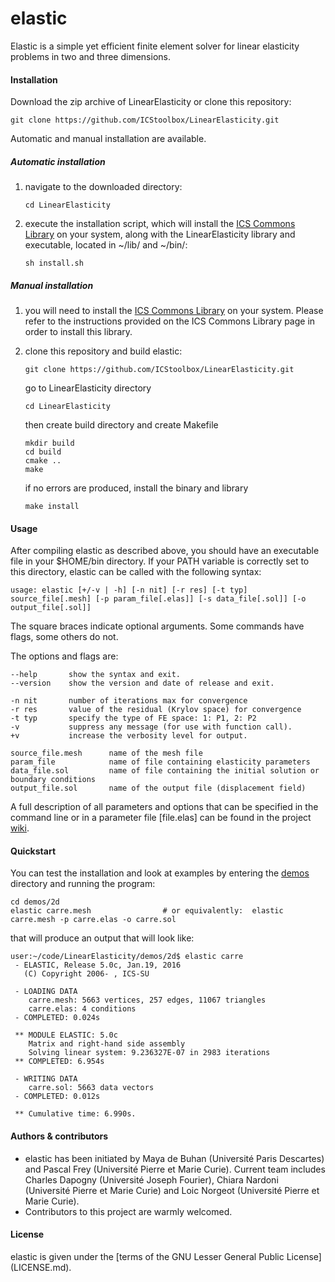 # elastic
Elastic is a simple yet efficient finite element solver for linear elasticity problems in two and three dimensions.

#### Installation
Download the zip archive of LinearElasticity or clone this repository:
```
git clone https://github.com/ICStoolbox/LinearElasticity.git 
```

Automatic and manual installation are available.

##### Automatic installation

1. navigate to the downloaded directory: 

   ` cd LinearElasticity `

2. execute the installation script, which will install the [ICS Commons Library](https://github.com/ICStoolbox/Commons) on your system, along with the LinearElasticity library and executable, located in ~/lib/ and ~/bin/:

   ` sh install.sh `


##### Manual installation

1. you will need to install the [ICS Commons Library](https://github.com/ICStoolbox/Commons) on your system. 
Please refer to the instructions provided on the ICS Commons Library page in order to install this library.

2. clone this repository and build elastic:

   ` git clone https://github.com/ICStoolbox/LinearElasticity.git `

   go to LinearElasticity directory

   ` cd LinearElasticity `

   then create build directory and create Makefile
   ```
   mkdir build
   cd build
   cmake ..
   make
   ```

   if no errors are produced, install the binary and library

   ` make install ` 

#### Usage
After compiling elastic as described above, you should have an executable file in your $HOME/bin directory. If your PATH variable is correctly set to this directory, elastic can be called with the following syntax:

    usage: elastic [+/-v | -h] [-n nit] [-r res] [-t typ] source_file[.mesh] [-p param_file[.elas]] [-s data_file[.sol]] [-o output_file[.sol]]

The square braces indicate optional arguments. Some commands have flags, some others do not.

The options and flags are:

    --help       show the syntax and exit.
    --version    show the version and date of release and exit.

    -n nit       number of iterations max for convergence 
    -r res       value of the residual (Krylov space) for convergence
    -t typ       specify the type of FE space: 1: P1, 2: P2
    -v           suppress any message (for use with function call).
    +v           increase the verbosity level for output.

    source_file.mesh      name of the mesh file
    param_file            name of file containing elasticity parameters
    data_file.sol         name of file containing the initial solution or boundary conditions
    output_file.sol       name of the output file (displacement field)

A full description of all parameters and options that can be specified in the command line or in a parameter file [file.elas] can be found in the project [wiki](https://github.com/ICStoolbox/LinearElasticity/wiki).

#### Quickstart
You can test the installation and look at examples by entering the [demos](demos) directory and running the program:

    cd demos/2d
    elastic carre.mesh                # or equivalently:  elastic carre.mesh -p carre.elas -o carre.sol

that will produce an output that will look like:

    user:~/code/LinearElasticity/demos/2d$ elastic carre 
     - ELASTIC, Release 5.0c, Jan.19, 2016
       (C) Copyright 2006- , ICS-SU
    
     - LOADING DATA
        carre.mesh: 5663 vertices, 257 edges, 11067 triangles
        carre.elas: 4 conditions
     - COMPLETED: 0.024s

     ** MODULE ELASTIC: 5.0c
        Matrix and right-hand side assembly
        Solving linear system: 9.236327E-07 in 2983 iterations
     ** COMPLETED: 6.954s

     - WRITING DATA
        carre.sol: 5663 data vectors
     - COMPLETED: 0.012s

     ** Cumulative time: 6.990s.

#### Authors & contributors
* elastic has been initiated by Maya de Buhan (Université Paris Descartes) and Pascal Frey (Université Pierre et Marie Curie). Current team includes Charles Dapogny (Université Joseph Fourier), Chiara Nardoni (Université Pierre et Marie Curie) and Loic Norgeot (Université Pierre et Marie Curie).
* Contributors to this project are warmly welcomed. 

#### License
elastic is given under the [terms of the GNU Lesser General Public License] (LICENSE.md).
